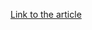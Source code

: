 [Link to the article](https://cybersecuritynews.com/muddywater-hackers-abusing-rmm-tool-deliver-malware/)

